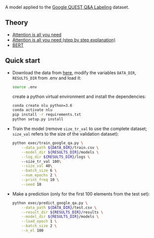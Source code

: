 A model applied to the [Google QUEST Q&A Labeling](https://www.kaggle.com/c/google-quest-challenge) dataset.

## Theory

- [Attention is all you need](https://arxiv.org/pdf/1706.03762.pdf)
- [Attention is all you need (step by step explanation)](https://nlp.seas.harvard.edu/2018/04/03/attention.html)
- [BERT](https://arxiv.org/pdf/1810.04805.pdf)

## Quick start

- Download the data from [here](https://www.kaggle.com/c/google-quest-challenge/overview), modify the 
  variables `DATA_DIR`, `RESULTS_DIR` from .env and load it:  
    ```bash
    source .env
    ```
    create a python virtual environment and install the dependencies:
    ```bash 
    conda create nlu python=3.6
    conda activate nlu 
    pip install -r requirements.txt
    python setup.py install
    ```

- Train the model (remove `size_tr_val` to use the complete dataset; `size_val` refers to the size of the validation
 dataset): 
    ```bash 
    python exec/train_google_qa.py \
        --data_path ${DATA_DIR}/train.csv \
        --model_dir ${RESULTS_DIR}/models \
        --log_dir ${RESULTS_DIR}/logs \            
        --size_tr_val 100\
        --size_val 40\
        --batch_size 6 \
        --num_epochs 2 \
        --print_freq 10 \
        --seed 10
    ```

- Make a prediction (only for the first 100 elements from the test set):
    ```bash 
    python exec/predict_google_qa.py \
        --data_path ${DATA_DIR}/test.csv \
        --result_dir ${RESULTS_DIR}/results \
        --model_dir ${RESULTS_DIR}/models \
        --load_epoch 1 \
        --batch_size 2 \
        --n_el 100
    ```
